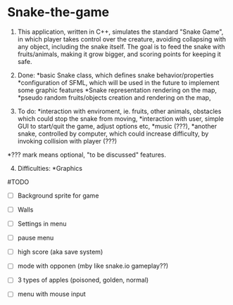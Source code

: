 # Snake-the-game

1. This application, written in C++, simulates the standard "Snake Game", in which player takes control over the creature, avoiding collapsing with any object, including the snake itself. The goal is to feed the snake with fruits/animals, making it grow bigger, and scoring points for keeping it safe.

2. Done: 
*basic Snake class, which defines snake behavior/properties
*configuration of SFML, which will be used in the future to implement some graphic features
*Snake representation rendering on the map,
*pseudo random fruits/objects creation and rendering on the map,

3. To do:
*interaction with enviroment, ie. fruits, other animals, obstacles which could stop the snake from moving,
*interaction with user, simple GUI to start/quit the game, adjust options etc,
*music (???),
*another snake, controlled by computer, which could increase difficulty, by invoking collision with player (???)

*??? mark means optional, "to be discussed" features.

4. Difficulties:
*Graphics



#TODO
-[ ] Background sprite for game
-[ ] Walls
-[ ] Settings in menu
-[ ] pause menu
-[ ] high score (aka save system)
-[ ] mode with opponen (mby like snake.io gameplay??)
-[ ] 3 types of apples (poisoned, golden, normal)
-[ ] menu with mouse input  

